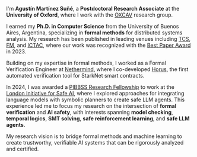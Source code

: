 ---
---

I'm **Agustín Martínez Suñé**, a **Postdoctoral Research Associate** at the **University of Oxford**, where I work with the [OXCAV](https://oxcav.web.ox.ac.uk/) research group.

I earned my **Ph.D. in Computer Science** from the University of Buenos Aires, Argentina, specializing in **formal methods** for distributed systems analysis. My research has been published in leading venues including [TCS](https://doi.org/10.1016/j.tcs.2025.115247), [FM](https://doi.org/10.1007/978-3-031-71177-0_7), and [ICTAC](https://doi.org/10.1007/978-3-031-47963-2_9), where our work was recognized with the [Best Paper Award](https://ictac2023.compsust.utec.edu.pe/) in 2023.

Building on my expertise in formal methods, I worked as a Formal Verification Engineer at [Nethermind](https://www.nethermind.io/), where I co-developed [Horus](https://www.nethermind.io/horus), the first automated verification tool for StarkNet smart contracts. 

In 2024, I was awarded a [PIBBSS Research Fellowship](https://pibbss.ai/fellowship/) to work at the [London Initiative for Safe AI](https://www.safeai.org.uk/), where I explored approaches for integrating language models with symbolic planners to create safe LLM agents. This experience led me to focus my research on the intersection of **formal verification** and **AI safety**, with interests spanning **model checking**, **temporal logics**, **SMT solving**, **safe reinforcement learning**, and **safe LLM agents**.

My research vision is to bridge formal methods and machine learning to create trustworthy, verifiable AI systems that can be rigorously analyzed and certified.

<!-- I love all things computer science and maths.

Have a look at some of my working [projects].

For more check out my academic & professional [resume].

Contact me at [@username] or by [email]. -->



<!-- [projects]: /projects
[resume]: https://demo.nurlan.co/hugo-vitae/
[@username]: https://twitter.com/username
[email]: mailto:email@example.com --> 
